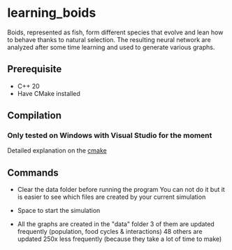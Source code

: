 # learning_boids

Boids, represented as fish, form different species that evolve and lean how to behave thanks to natural selection.
The resulting neural network are analyzed after some time learning and used to generate various graphs.

## Prerequisite
- C++ 20
- Have CMake installed

## Compilation
### Only tested on Windows with Visual Studio for the moment 
Detailed explanation on the [cmake ](https://preshing.com/20170511/how-to-build-a-cmake-based-project/ "cmake website")


## Commands
- Clear the data folder before running the program
  You can not do it but it is easier to see which files are created by your current simulation
  
- Space to start the simulation
  
- All the graphs are created in the "data" folder
  3 of them are updated frequently (population, food cycles & interactions)
  48 others are updated 250x less frequently (because they take a lot of time to make)
